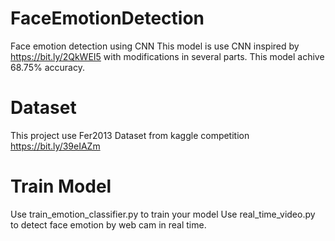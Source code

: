 # FaceEmotionDetection
Face emotion detection using CNN
This model is use CNN inspired by https://bit.ly/2QkWEI5 with modifications in several parts.
This model achive 68.75% accuracy.

# Dataset
This project use Fer2013 Dataset from kaggle competition https://bit.ly/39eIAZm

# Train Model
Use train_emotion_classifier.py to train your model
Use real_time_video.py to detect face emotion by web cam in real time.
